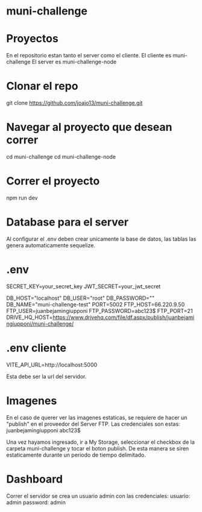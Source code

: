 # muni-challenge

# Proyectos
En el repositorio estan tanto el server como el cliente.
El cliente es muni-challenge
El server es muni-challenge-node

# Clonar el repo
git clone https://github.com/joajo13/muni-challenge.git

# Navegar al proyecto que desean correr
cd muni-challenge
cd muni-challenge-node

# Correr el proyecto
npm run dev

# Database para el server
Al configurar el .env deben crear unicamente la base de datos, las tablas las genera automaticamente sequelize.

# .env
SECRET_KEY=your_secret_key
JWT_SECRET=your_jwt_secret

DB_HOST="localhost"
DB_USER="root"
DB_PASSWORD=""
DB_NAME="muni-challenge-test"
PORT=5002
FTP_HOST=66.220.9.50
FTP_USER=juanbejamingiupponi
FTP_PASSWORD=abc123$
FTP_PORT=21
DRIVE_HQ_HOST=https://www.drivehq.com/file/df.aspx/publish/juanbejamingiupponi/muni-challenge/

# .env cliente
VITE_API_URL=http://localhost:5000

Esta debe ser la url del servidor.

# Imagenes
En el caso de querer ver las imagenes estaticas, se requiere de hacer un "publish" en el proveedor del Server FTP.
Las credenciales son estas:
juanbejamingiupponi
abc123$

Una vez hayamos ingresado, ir a My Storage, seleccionar el checkbox de la carpeta muni-challenge y tocar el boton publish.
De esta manera se siren estaticamente durante un periodo de tiempo delimitado.

# Dashboard
Correr el servidor se crea un usuario admin con las credenciales:
usuario: admin
password: admin